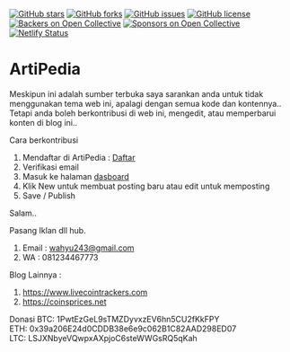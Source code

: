 [![GitHub stars](https://img.shields.io/github/stars/ArtiPedia/NewArtiPedia)](https://github.com/ArtiPedia/NewArtiPedia/stargazers)
[![GitHub forks](https://img.shields.io/github/forks/ArtiPedia/NewArtiPedia)](https://github.com/ArtiPedia/NewArtiPedia/network)
[![GitHub issues](https://img.shields.io/github/issues/ArtiPedia/NewArtiPedia)](https://github.com/ArtiPedia/NewArtiPedia/issues)
[![GitHub license](https://img.shields.io/github/license/ArtiPedia/NewArtiPedia)](https://github.com/ArtiPedia/NewArtiPedia/blob/master/LICENSE)
[![Backers on Open Collective](https://opencollective.com/artipedia/backers/badge.svg)](#backers)
[![Sponsors on Open Collective](https://opencollective.com/artipedia/sponsors/badge.svg)](#sponsors)
[![Netlify Status](https://api.netlify.com/api/v1/badges/58c2a979-1d56-44a5-9608-65a8f29d92e6/deploy-status)](https://app.netlify.com/sites/artipedia/deploys)



# ArtiPedia

Meskipun ini adalah sumber terbuka saya sarankan anda untuk tidak menggunakan tema web ini, apalagi dengan semua kode dan kontennya..
Tetapi anda boleh berkontribusi di web ini, mengedit, atau memperbarui konten di blog ini..

Cara berkontribusi
1. Mendaftar di ArtiPedia : <a href="https://artipedia.id/admin">Daftar</a>
2. Verifikasi email
3. Masuk ke halaman <a href="https://artipedia.id/admin">dasboard </a>
4. Klik New untuk membuat posting baru atau edit untuk memposting
5. Save / Publish

Salam..

Pasang Iklan dll hub.
1. Email  : wahyu243@gmail.com
1. WA     : 081234467773

Blog Lainnya :
1. https://www.livecointrackers.com
2. https://coinsprices.net

Donasi
BTC: 1PwtEzGeL9sTMZDyvxzEV6hn5CU2fKkFPY    
ETH: 0x39a206E24d0CDDB38e6e9c062B1C82AAD298ED07    
LTC: LSJXNbyeVQwpxAXpjoC6steWWGsRQ5qKah 
